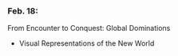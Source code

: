 ### Feb. 18:

From Encounter to Conquest: Global Dominations

- Visual Representations of the New World
